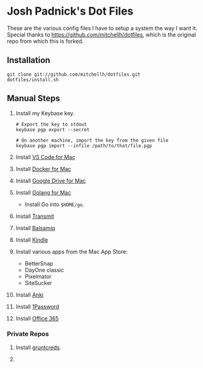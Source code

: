 # Josh Padnick's Dot Files

These are the various config files I have to setup a system the way I want it. Special thanks to https://github.com/mitchellh/dotfiles,
which is the original repo from which this is forked.

## Installation

    git clone git://github.com/mitchellh/dotfiles.git
    dotfiles/install.sh

## Manual Steps

1. Install my Keybase key.

   ```
   # Export the key to stdout
   keybase pgp export --secret

   # On another machine, import the key from the given file
   keybase pgp import --infile /path/to/that/file.pgp
   ```

1. Install [VS Code for Mac](https://code.visualstudio.com/docs/setup/mac)

1. Install [Docker for Mac](https://docs.docker.com/engine/installation/mac/)

1. Install [Google Drive for Mac](https://www.google.ie/drive/download/)

1. Install [Golang for Mac](https://golang.org/doc/install)
   - Install Go into `$HOME/go`.

1. Install [Transmit](https://panic.com/transmit/)

1. Install [Balsamiq](https://balsamiq.com/)

1. Install [Kindle](https://www.amazon.com/gp/kindle/mac/download)

1. Install various apps from the Mac App Store:

   - BetterSnap
   - DayOne classic
   - Pixelmator
   - SiteSucker

1. Install [Anki](http://ankisrs.net/)

1. Install [1Password](https://1password.com/)

1. Install [Office 365](https://products.office.com/en-ie/office-365-home)

### Private Repos

1. Install [gruntcreds](https://github.com/gruntwork-io/gruntcreds).

1. 